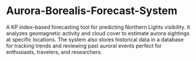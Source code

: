 # Aurora-Borealis-Forecast-System
A KP index–based forecasting tool for predicting Northern Lights visibility. It analyzes geomagnetic activity and cloud cover to estimate aurora sightings at specific locations. The system also stores historical data in a database for tracking trends and reviewing past auroral events perfect for enthusiasts, travelers, and researchers.
